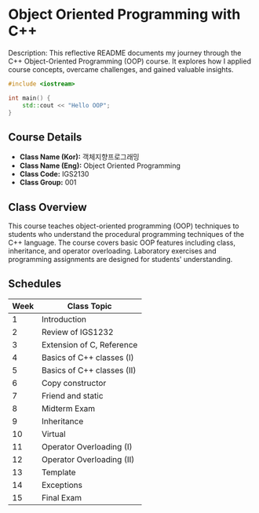 # Object Oriented Programming with C++
Description:
This reflective README documents my journey through the C++ Object-Oriented Programming (OOP) course. It explores how I applied course concepts, overcame challenges, and gained valuable insights.

```cpp
#include <iostream>

int main() {
    std::cout << "Hello OOP";
}
```
## Course Details
- **Class Name (Kor):** 객체지향프로그래밍
- **Class Name (Eng):** Object Oriented Programming
- **Class Code:** IGS2130
- **Class Group:** 001

## Class Overview
This course teaches object-oriented programming (OOP) techniques to students who understand the procedural programming techniques of the C++ language. The course covers basic OOP features including class, inheritance, and operator overloading. Laboratory exercises and programming assignments are designed for students' understanding.

## Schedules
Week | Class Topic 
---- | -----------
1 | Introduction
2 | Review of IGS1232
3 | Extension of C, Reference
4 | Basics of C++ classes (I)
5 | Basics of C++ classes (II)
6 | Copy constructor
7 | Friend and static
8 | Midterm Exam
9 | Inheritance
10 | Virtual
11 | Operator Overloading (I)
12 | Operator Overloading (II)
13 | Template
14 | Exceptions
15 | Final Exam

